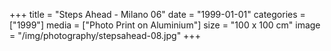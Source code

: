+++
title = "Steps Ahead - Milano 06"
date = "1999-01-01"
categories = ["1999"]
media = ["Photo Print on Aluminium"]
size = "100 x 100 cm"
image = "/img/photography/stepsahead-08.jpg"
+++
